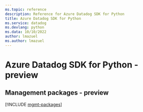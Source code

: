 ```yaml
---
ms.topic: reference
description: Reference for Azure Datadog SDK for Python
title: Azure Datadog SDK for Python
ms.service: datadog
ms.devlang: python
ms.data: 10/10/2022
author: lmazuel
ms.author: lmazuel
---
```

# Azure Datadog SDK for Python - preview

## Management packages - preview
[!INCLUDE [mgmt-packages](datadog-mgmt-index.md)]